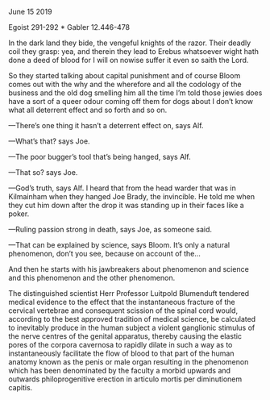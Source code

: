 June 15 2019

Egoist 291-292 * Gabler 12.446-478

In the dark land they bide, the vengeful knights of the razor. Their deadly coil they grasp: yea, and therein they lead to Erebus whatsoever wight hath done a deed of blood for I will on nowise suffer it even so saith the Lord.

So they started talking about capital punishment and of course Bloom comes out with the why and the wherefore and all the codology of the business and the old dog smelling him all the time I’m told those jewies does have a sort of a queer odour coming off them for dogs about I don’t know what all deterrent effect and so forth and so on.

—There’s one thing it hasn’t a deterrent effect on, says Alf.

—What’s that? says Joe.

—The poor bugger’s tool that’s being hanged, says Alf.

—That so? says Joe.

—God’s truth, says Alf. I heard that from the head warder that was in Kilmainham when they hanged Joe Brady, the invincible. He told me when they cut him down after the drop it was standing up in their faces like a poker.

—Ruling passion strong in death, says Joe, as someone said.

—That can be explained by science, says Bloom. It’s only a natural phenomenon, don’t you see, because on account of the...

And then he starts with his jawbreakers about phenomenon and science and this phenomenon and the other phenomenon.

The distinguished scientist Herr Professor Luitpold Blumenduft tendered medical evidence to the effect that the instantaneous fracture of the cervical vertebrae and consequent scission of the spinal cord would, according to the best approved tradition of medical science, be calculated to inevitably produce in the human subject a violent ganglionic stimulus of the nerve centres of the genital apparatus, thereby causing the elastic pores of the corpora cavernosa to rapidly dilate in such a way as to instantaneously facilitate the flow of blood to that part of the human anatomy known as the penis or male organ resulting in the phenomenon which has been denominated by the faculty a morbid upwards and outwards philoprogenitive erection in articulo mortis per diminutionem capitis.

